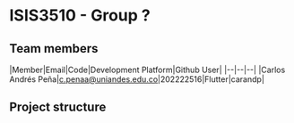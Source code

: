 # ISIS3510 - Group ?

## Team members

|Member|Email|Code|Development Platform|Github User|
|--|--|--|
|Carlos Andrés Peña|c.penaa@uniandes.edu.co|202222516|Flutter|carandp|

## Project structure
